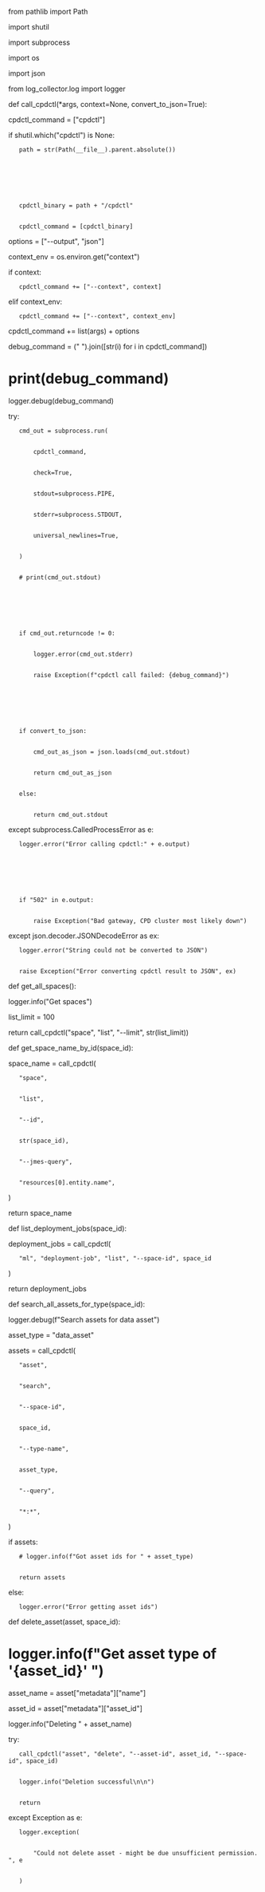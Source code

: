 from pathlib import Path




import shutil


import subprocess


import os


import json





from log_collector.log import logger









def call_cpdctl(*args, context=None, convert_to_json=True):







   cpdctl_command = ["cpdctl"]







   if shutil.which("cpdctl") is None:


       path = str(Path(__file__).parent.absolute())







       cpdctl_binary = path + "/cpdctl"


       cpdctl_command = [cpdctl_binary]







   options = ["--output", "json"]







   context_env = os.environ.get("context")







   if context:


       cpdctl_command += ["--context", context]


   elif context_env:


       cpdctl_command += ["--context", context_env]







   cpdctl_command += list(args) + options







   debug_command = (" ").join([str(i) for i in cpdctl_command])







   # print(debug_command)


   logger.debug(debug_command)







   try:


       cmd_out = subprocess.run(


           cpdctl_command,


           check=True,


           stdout=subprocess.PIPE,


           stderr=subprocess.STDOUT,


           universal_newlines=True,


       )


       # print(cmd_out.stdout)







       if cmd_out.returncode != 0:


           logger.error(cmd_out.stderr)


           raise Exception(f"cpdctl call failed: {debug_command}")







       if convert_to_json:


           cmd_out_as_json = json.loads(cmd_out.stdout)


           return cmd_out_as_json


       else:


           return cmd_out.stdout


   except subprocess.CalledProcessError as e:


       logger.error("Error calling cpdctl:" + e.output)







       if "502" in e.output:


           raise Exception("Bad gateway, CPD cluster most likely down")







   except json.decoder.JSONDecodeError as ex:


       logger.error("String could not be converted to JSON")


       raise Exception("Error converting cpdctl result to JSON", ex)












def get_all_spaces():


   logger.info("Get spaces")


   list_limit = 100


   return call_cpdctl("space", "list", "--limit", str(list_limit))












def get_space_name_by_id(space_id):


   space_name = call_cpdctl(


       "space",


       "list",


       "--id",


       str(space_id),


       "--jmes-query",


       "resources[0].entity.name",


   )







   return space_name












def list_deployment_jobs(space_id):







   deployment_jobs = call_cpdctl(


       "ml", "deployment-job", "list", "--space-id", space_id


   )







   return deployment_jobs












def search_all_assets_for_type(space_id):


   logger.debug(f"Search assets for data asset")


   asset_type = "data_asset"


   assets = call_cpdctl(


       "asset",


       "search",


       "--space-id",


       space_id,


       "--type-name",


       asset_type,


       "--query",


       "*:*",


   )


   if assets:


       # logger.info(f"Got asset ids for " + asset_type)


       return assets


   else:


       logger.error("Error getting asset ids")












def delete_asset(asset, space_id):


   # logger.info(f"Get asset type of '{asset_id}' ")


   asset_name = asset["metadata"]["name"]


   asset_id = asset["metadata"]["asset_id"]


   logger.info("Deleting " + asset_name)


   try:


       call_cpdctl("asset", "delete", "--asset-id", asset_id, "--space-id", space_id)


       logger.info("Deletion successful\n\n")


       return


   except Exception as e:


       logger.exception(


           "Could not delete asset - might be due unsufficient permission. ", e


       )




